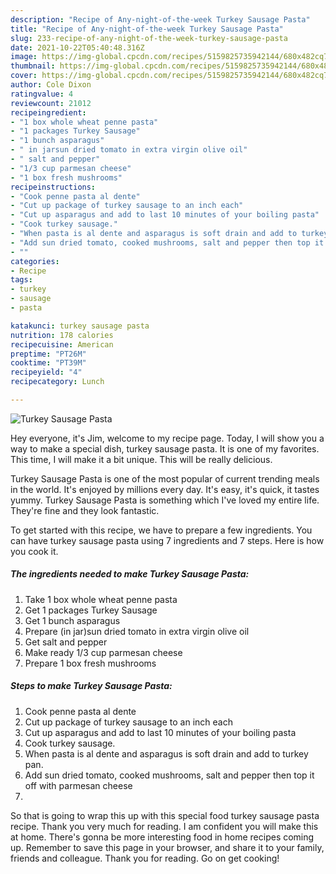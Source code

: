 ```yaml
---
description: "Recipe of Any-night-of-the-week Turkey Sausage Pasta"
title: "Recipe of Any-night-of-the-week Turkey Sausage Pasta"
slug: 233-recipe-of-any-night-of-the-week-turkey-sausage-pasta
date: 2021-10-22T05:40:48.316Z
image: https://img-global.cpcdn.com/recipes/5159825735942144/680x482cq70/turkey-sausage-pasta-recipe-main-photo.jpg
thumbnail: https://img-global.cpcdn.com/recipes/5159825735942144/680x482cq70/turkey-sausage-pasta-recipe-main-photo.jpg
cover: https://img-global.cpcdn.com/recipes/5159825735942144/680x482cq70/turkey-sausage-pasta-recipe-main-photo.jpg
author: Cole Dixon
ratingvalue: 4
reviewcount: 21012
recipeingredient:
- "1 box whole wheat penne pasta"
- "1 packages Turkey Sausage"
- "1 bunch asparagus"
- " in jarsun dried tomato in extra virgin olive oil"
- " salt and pepper"
- "1/3 cup parmesan cheese"
- "1 box fresh mushrooms"
recipeinstructions:
- "Cook penne pasta al dente"
- "Cut up package of turkey sausage to an inch each"
- "Cut up asparagus and add to last 10 minutes of your boiling pasta"
- "Cook turkey sausage."
- "When pasta is al dente and asparagus is soft drain and add to turkey pan."
- "Add sun dried tomato, cooked mushrooms, salt and pepper then top it off with parmesan cheese"
- ""
categories:
- Recipe
tags:
- turkey
- sausage
- pasta

katakunci: turkey sausage pasta 
nutrition: 178 calories
recipecuisine: American
preptime: "PT26M"
cooktime: "PT39M"
recipeyield: "4"
recipecategory: Lunch

---
```



![Turkey Sausage Pasta](https://img-global.cpcdn.com/recipes/5159825735942144/680x482cq70/turkey-sausage-pasta-recipe-main-photo.jpg)

Hey everyone, it's Jim, welcome to my recipe page. Today, I will show you a way to make a special dish, turkey sausage pasta. It is one of my favorites. This time, I will make it a bit unique. This will be really delicious.



Turkey Sausage Pasta is one of the most popular of current trending meals in the world. It's enjoyed by millions every day. It's easy, it's quick, it tastes yummy. Turkey Sausage Pasta is something which I've loved my entire life. They're fine and they look fantastic.


To get started with this recipe, we have to prepare a few ingredients. You can have turkey sausage pasta using 7 ingredients and 7 steps. Here is how you cook it.

<!--inarticleads1-->

##### The ingredients needed to make Turkey Sausage Pasta:

1. Take 1 box whole wheat penne pasta
1. Get 1 packages Turkey Sausage
1. Get 1 bunch asparagus
1. Prepare  (in jar)sun dried tomato in extra virgin olive oil
1. Get  salt and pepper
1. Make ready 1/3 cup parmesan cheese
1. Prepare 1 box fresh mushrooms




<!--inarticleads2-->

##### Steps to make Turkey Sausage Pasta:

1. Cook penne pasta al dente
1. Cut up package of turkey sausage to an inch each
1. Cut up asparagus and add to last 10 minutes of your boiling pasta
1. Cook turkey sausage.
1. When pasta is al dente and asparagus is soft drain and add to turkey pan.
1. Add sun dried tomato, cooked mushrooms, salt and pepper then top it off with parmesan cheese
1. 




So that is going to wrap this up with this special food turkey sausage pasta recipe. Thank you very much for reading. I am confident you will make this at home. There's gonna be more interesting food in home recipes coming up. Remember to save this page in your browser, and share it to your family, friends and colleague. Thank you for reading. Go on get cooking!

